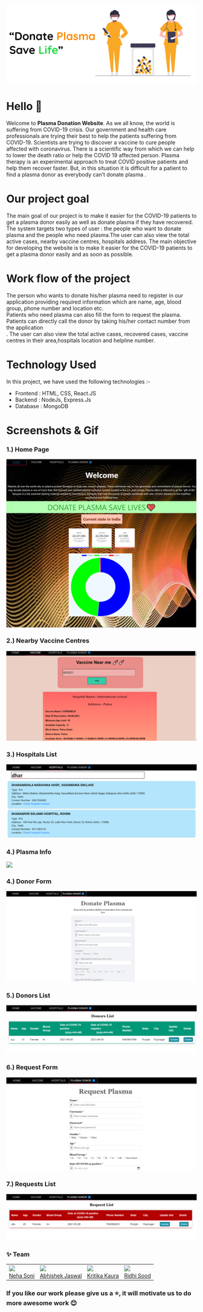 <img src="project_snapshots/plasma.png" width="950">
<h1>Hello 👋</h1>
Welcome to <b>Plasma Donation Website</b>. As we all know, the world is suffering from COVID-19 crisis. Our government and health care professionals are trying their best to help the  patients suffering from COVID-19. Scientists are trying to discover a vaccine to cure people affected with coronavirus. There is a scientific way from which we can help to lower the death ratio or help the COVID 19 affected person. Plasma therapy is an experimental approach to treat COVID positive patients and help them recover faster. But, in this situation it is difficult for a patient to find a plasma donor as everybody can’t donate plasma .
<h1>Our project goal</h1>
The main goal of our project is to make it easier for the COVID-19 patients to get a plasma donor easily as well as donate plasma if they have recovered. The system targets two types of user : the people who want to donate plasma and the people who need plasma.The user can also view the total active cases, nearby vaccine centres, hospitals address. The main objective for developing the website is to make it easier for the COVID-19 patients to get a plasma donor easily  and as soon as possible.
<h1>Work flow of the project</h1>
The person who wants to donate his/her plasma need to register in our application providing required information which are name, age, blood group, phone number and location etc.<br/> 
Patients who need plasma can also fill the form to request the plasma. Patients can directly call the donor by taking his/her contact number from the application<br/>.
The user can also view the total active cases, recovered cases, vaccine centres in their area,hospitals location and helpline number.

<h1>Technology Used</h1>
In this project, we have used the following technologies :-
<ul>
<li>Frontend : HTML, CSS, React.JS</li>
<li>Backend : NodeJs, Express.Js</li>
<li>Database : MongoDB</li>
</ul>
<h1>Screenshots & Gif</h1>
<h3> 1.) Home Page </h3>
<img src="project_snapshots/HomePage.png"/>
<h3> 2.) Nearby Vaccine Centres </h3>
<img src="project_snapshots/VaccineCentres.png"/>
<h3> 3.) Hospitals List </h3>
<img src="project_snapshots/HospitalsList.png"/>
<h3> 4.) Plasma Info</h3>
<img src="https://im6.ezgif.com/tmp/ezgif-6-5adfef57c7ba.gif"/>
<h3> 4.) Donor Form </h3>
<img src="project_snapshots/DonorForm.png"/>
<h3> 5.) Donors List </h3>
<img src="project_snapshots/DonorList.png"/>
<h3> 6.) Request Form </h3>
<img src="project_snapshots/RequestPlasmaForm.png"/>
<h3> 7.) Requests List </h3>
<img src="project_snapshots/PlasmaRequestList.png"/>
<h3>✨ Team</h3>

<table>
  <tr>
    <td>
      <a href="https://github.com/nehasoni05">
      <img src="https://github.com/nehasoni05.png?size=100"><br>
        Neha Soni
      </a>
    </td>
    <td>
      <a href="https://github.com/AbhishekJaswal2001">
      <img src="https://github.com/AbhishekJaswal2001.png?size=100"><br>
        Abhishek Jaswal
      </a>
    </td>
     <td>
     <a href="https://github.com/kritikakaura1518">
      <img src="https://github.com/kritikakaura1518.png?size=100"><br>
       Kritika Kaura
    </a>
    </td>
    <td>
     <a href="https://github.com/ridhisood04">
      <img src="https://github.com/ridhisood04.png?size=100"><br>
       Ridhi Sood
    </a>
    </td>
  </tr>
  
  </table>
<h3>If you like our work please give us a ⭐, it will motivate us to do more awesome work 😊</h3>

